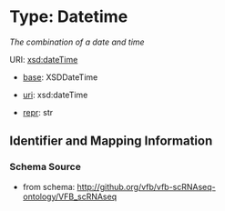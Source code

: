 # Type: Datetime




_The combination of a date and time_



URI: [xsd:dateTime](http://www.w3.org/2001/XMLSchema#dateTime)

* [base](https://w3id.org/linkml/base): XSDDateTime

* [uri](https://w3id.org/linkml/uri): xsd:dateTime

* [repr](https://w3id.org/linkml/repr): str








## Identifier and Mapping Information







### Schema Source


* from schema: http://github.org/vfb/vfb-scRNAseq-ontology/VFB_scRNAseq



